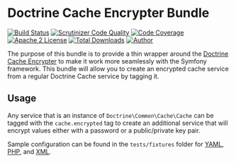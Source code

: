 # Doctrine Cache Encrypter Bundle

[![Build Status](https://travis-ci.org/jeskew/doctrine-cache-encrypter-bundle.svg?branch=master)](https://travis-ci.org/jeskew/doctrine-cache-encrypter-bundle)
[![Scrutinizer Code Quality](https://scrutinizer-ci.com/g/jeskew/doctrine-cache-encrypter-bundle/badges/quality-score.png?b=master)](https://scrutinizer-ci.com/g/jeskew/doctrine-cache-encrypter-bundle/?branch=master)
[![Code Coverage](https://scrutinizer-ci.com/g/jeskew/doctrine-cache-encrypter-bundle/badges/coverage.png?b=master)](https://scrutinizer-ci.com/g/jeskew/doctrine-cache-encrypter-bundle/?branch=master)
[![Apache 2 License](https://img.shields.io/packagist/l/jeskew/doctrine-cache-encrypter-bundle.svg?style=flat)](https://www.apache.org/licenses/LICENSE-2.0.html)
[![Total Downloads](https://img.shields.io/packagist/dt/jeskew/doctrine-cache-encrypter-bundle.svg?style=flat)](https://packagist.org/packages/jeskew/doctrine-cache-encrypter)
[![Author](http://img.shields.io/badge/author-@jreskew-blue.svg?style=flat-square)](https://twitter.com/jreskew)

The purpose of this bundle is to provide a thin wrapper around the [Doctrine
Cache Encrypter](https://github.com/jeskew/doctrine-cache-encrypter) to make it
work more seamlessly with the Symfony framework. This bundle will allow you to
create an encrypted cache service from a regular Doctrine Cache service by 
tagging it.

## Usage

Any service that is an instance of `Doctrine\Common\Cache\Cache` can be tagged
with the `cache.encrypted` tag to create an additional service that will encrypt
values either with a password or a public/private key pair. 

Sample configuration can be found in the `tests/fixtures` folder for [YAML](https://github.com/jeskew/doctrine-cache-encrypter-bundle/blob/master/tests/fixtures/config.yml), [PHP](https://github.com/jeskew/doctrine-cache-encrypter-bundle/blob/master/tests/fixtures/config.php), and [XML](https://github.com/jeskew/doctrine-cache-encrypter-bundle/blob/master/tests/fixtures/config.xml).
